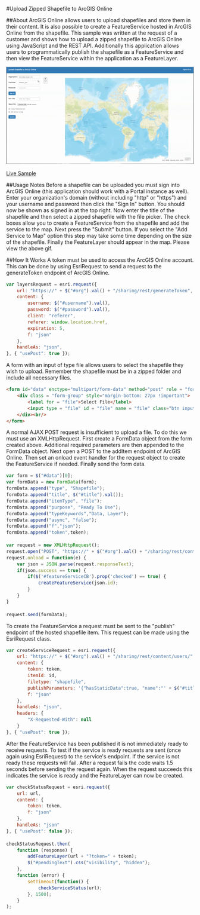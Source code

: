 #Upload Zipped Shapefile to ArcGIS Online

##About
ArcGIS Online allows users to upload shapefiles and store them in their content. It is also possible to create a FeatureService hosted in ArcGIS Online from the shapefile. This sample was written at the request of a customer and shows how to upload a zipped shapefile to ArcGIS Online using JavaScript and the REST API. Additionally this application allows users to programmatically publish the shapefile as a FeatureService and then view the FeatureService within the application as a FeatureLayer.

![This is where an GIF should be. Sorry you can't see it. Try using Chrome](UploadShapefile.gif "Application Demo")

[Live Sample](https://nhaney90.github.io/upload-shapefile-to-agol/index.html)

##Usage Notes
Before a shapefile can be uploaded you must sign into ArcGIS Online (this application should work with a Portal instance as well). Enter your organization's domain (without including "http" or "https") and your username and password then click the "Sign In" button. You should now be shown as signed in at the top right. Now enter the title of the shapefile and then select a zipped shapefile with the file picker. The check boxes allow you to create a FeatureService from the shapefile and add the service to the map. Next press the "Submit" button. If you select the "Add Service to Map" option this step may take some time depending on the size of the shapefile. Finally the FeatureLayer should appear in the map. Please view the above gif.

##How It Works
A token must be used to access the ArcGIS Online account. This can be done by using EsriRequest to send a request to the generateToken endpoint of ArcGIS Online.
```javascript
var layersRequest = esri.request({
    url: "https://" + $("#org").val() + "/sharing/rest/generateToken",
    content: {
        username: $("#username").val(),
        password: $("#password").val(),
        client: "referer",
		referer: window.location.href,
        expiration: 5,
        f: "json"
    },
    handleAs: "json",
}, { "usePost": true });
```

A form with an input of type file allows users to select the shapefile they wish to upload. Remember the shapefile must be in a zipped folder and include all necessary files.
```html
<form id="data" enctype="multipart/form-data" method="post" role = "form">
	<div class = "form-group" style="margin-bottom: 27px !important">
		<label for = "file">Select File</label>
		<input type = "file" id = "file" name = "file" class="btn input-elements" style="margin-right: 15px">
	</div><br/>
</form>
```

A normal AJAX POST request is insufficient to upload a file. To do this we must use an XMLHttpRequest. First create a FormData object from the form created above. Additional required parameters are then appended to the FormData object. Next open a POST to the addItem endpoint of ArcGIS Online. Then set an onload event handler for the request object to create the FeatureService if needed. Finally send the form data.
```javascript
var form = $("#data")[0];
var formData = new FormData(form);
formData.append("type", "Shapefile");
formData.append("title", $("#title").val());
formData.append("itemType", "file");
formData.append("purpose", "Ready To Use");
formData.append("typeKeywords","Data, Layer");
formData.append("async", "false");
formData.append("f","json");
formData.append("token",token);

var request = new XMLHttpRequest();
request.open("POST", "https://" + $("#org").val() + "/sharing/rest/content/users/" + $("#username").val() + "/addItem");
request.onload = function(e) {
	var json = JSON.parse(request.responseText);
	if(json.success == true) {
		if($('#featureServiceCB').prop('checked') == true) {
			createFeatureService(json.id);
		}
	}
}
			
request.send(formData);
```

To create the FeatureService a request must be sent to the "publish" endpoint of the hosted shapefile item. This request can be made using the EsriRequest class.
```javascript
var createServiceRequest = esri.request({
	url: "https://" + $("#org").val() + "/sharing/rest/content/users/" + $("#username").val() + "/publish",
    content: {
        token: token,
		itemId: id,
		filetype: "shapefile",
		publishParameters: '{"hasStaticData":true, "name":"' + $("#title").val() + '","maxRecordCount":2000,"layerInfo":{"capabilities":"Query"}}',
        f: "json"
    },
    handleAs: "json",
    headers: {
        "X-Requested-With": null
    }
}, { "usePost": true });
```

After the FeatureService has been published it is not immediately ready to receive requests. To test if the service is ready requests are sent (once again using EsriRequest) to the service's endpoint. If the service is not ready these requests will fail. After a request fails the code waits 1.5 seconds before sending the request again. When the request succeeds this indicates the service is ready and the FeatureLayer can now be created.
```javascript
var checkStatusRequest = esri.request({
    url: url,
    content: {
		token: token,
        f: "json"
    },
    handleAs: "json"
}, { "usePost": false });

checkStatusRequest.then(
	function (response) {
		addFeatureLayer(url + "?token=" + token);
		$("#pendingText").css("visibility", "hidden");
	},
	function (error) {
		setTimeout(function() {
			checkServiceStatus(url);
		}, 1500);
	}
);
```
